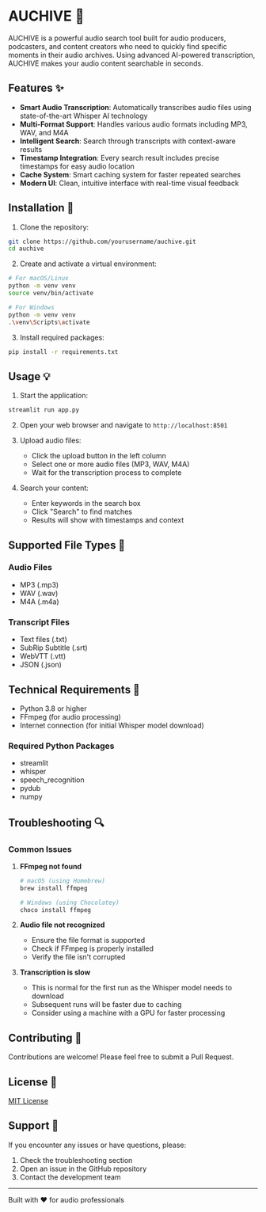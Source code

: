 # AUCHIVE 🎵

AUCHIVE is a powerful audio search tool built for audio producers, podcasters, and content creators who need to quickly find specific moments in their audio archives. Using advanced AI-powered transcription, AUCHIVE makes your audio content searchable in seconds.

## Features ✨

- **Smart Audio Transcription**: Automatically transcribes audio files using state-of-the-art Whisper AI technology
- **Multi-Format Support**: Handles various audio formats including MP3, WAV, and M4A
- **Intelligent Search**: Search through transcripts with context-aware results
- **Timestamp Integration**: Every search result includes precise timestamps for easy audio location
- **Cache System**: Smart caching system for faster repeated searches
- **Modern UI**: Clean, intuitive interface with real-time visual feedback

## Installation 🚀

1. Clone the repository:
```bash
git clone https://github.com/yourusername/auchive.git
cd auchive
```

2. Create and activate a virtual environment:
```bash
# For macOS/Linux
python -m venv venv
source venv/bin/activate

# For Windows
python -m venv venv
.\venv\Scripts\activate
```

3. Install required packages:
```bash
pip install -r requirements.txt
```

## Usage 💡

1. Start the application:
```bash
streamlit run app.py
```

2. Open your web browser and navigate to `http://localhost:8501`

3. Upload audio files:
   - Click the upload button in the left column
   - Select one or more audio files (MP3, WAV, M4A)
   - Wait for the transcription process to complete

4. Search your content:
   - Enter keywords in the search box
   - Click "Search" to find matches
   - Results will show with timestamps and context

## Supported File Types 📁

### Audio Files
- MP3 (.mp3)
- WAV (.wav)
- M4A (.m4a)

### Transcript Files
- Text files (.txt)
- SubRip Subtitle (.srt)
- WebVTT (.vtt)
- JSON (.json)

## Technical Requirements 🔧

- Python 3.8 or higher
- FFmpeg (for audio processing)
- Internet connection (for initial Whisper model download)

### Required Python Packages
- streamlit
- whisper
- speech_recognition
- pydub
- numpy

## Troubleshooting 🔍

### Common Issues

1. **FFmpeg not found**
   ```bash
   # macOS (using Homebrew)
   brew install ffmpeg

   # Windows (using Chocolatey)
   choco install ffmpeg
   ```

2. **Audio file not recognized**
   - Ensure the file format is supported
   - Check if FFmpeg is properly installed
   - Verify the file isn't corrupted

3. **Transcription is slow**
   - This is normal for the first run as the Whisper model needs to download
   - Subsequent runs will be faster due to caching
   - Consider using a machine with a GPU for faster processing

## Contributing 🤝

Contributions are welcome! Please feel free to submit a Pull Request.

## License 📄

[MIT License](LICENSE)

## Support 💪

If you encounter any issues or have questions, please:
1. Check the troubleshooting section
2. Open an issue in the GitHub repository
3. Contact the development team

---

Built with ❤️ for audio professionals 